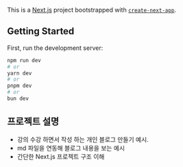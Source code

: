This is a [Next.js](https://nextjs.org) project bootstrapped with [`create-next-app`](https://nextjs.org/docs/pages/api-reference/create-next-app).

## Getting Started

First, run the development server:

```bash
npm run dev
# or
yarn dev
# or
pnpm dev
# or
bun dev
```

## 프로젝트 설명

- 강의 수강 하면서 작성 하는 개인 블로그 만들기 예시.
- md 파일을 연동해 블로그 내용을 보는 예시
- 간단한 Next.js 프로젝트 구조 이해
